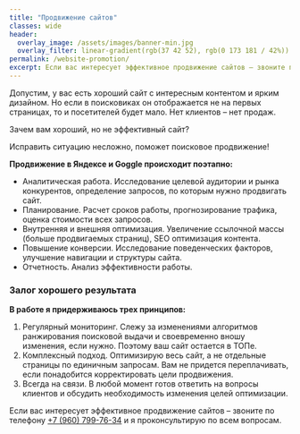 ```yaml
---
title: "Продвижение сайтов"
classes: wide
header:
  overlay_image: /assets/images/banner-min.jpg
  overlay_filter: linear-gradient(rgb(37 42 52), rgb(0 173 181 / 42%))
permalink: /website-promotion/
excerpt: Если вас интересует эффективное продвижение сайтов – звоните по телефону +7 (960) 799-76-34 и я проконсультирую по всем вопросам.
---
```

Допустим, у вас есть хороший сайт с интересным контентом и ярким дизайном. Но если в поисковиках он отображается не на первых страницах, то и посетителей будет мало. Нет клиентов – нет продаж.

Зачем вам хороший, но не эффективный сайт?

Исправить ситуацию несложно, поможет поисковое продвижение!

**Продвижение в Яндексе и Goggle происходит поэтапно:**

- Аналитическая работа. Исследование целевой аудитории и рынка конкурентов, определение запросов, по которым нужно продвигать сайт.
- Планирование. Расчет сроков работы, прогнозирование трафика, оценка стоимости всех запросов.
- Внутренняя и внешняя оптимизация. Увеличение ссылочной массы (больше продвигаемых страниц), SEO оптимизация контента.
- Повышение конверсии. Исследование поведенческих факторов, улучшение навигации и структуры сайта.
- Отчетность. Анализ эффективности работы.

### Залог хорошего результата

**В работе я придерживаюсь трех принципов:**
1. Регулярный мониторинг. Слежу за изменениями алгоритмов ранжирования поисковой выдачи и своевременно вношу изменения, если нужно. Поэтому ваш сайт остается в ТОПе.
2. Комплексный подход. Оптимизирую весь сайт, а не отдельные страницы по единичным запросам. Вам не придется переплачивать, если понадобится корректировать цели продвижения.
3. Всегда на связи. В любой момент готов ответить на вопросы клиентов и обсудить необходимость изменения целей оптимизации.

Если вас интересует эффективное продвижение сайтов – звоните по телефону [+7 (960) 799-76-34](tel:89607997634) и я проконсультирую по всем вопросам.
